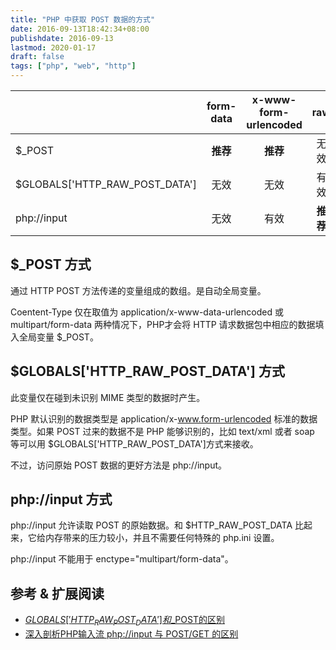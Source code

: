 ```yaml
---
title: "PHP 中获取 POST 数据的方式"
date: 2016-09-13T18:42:34+08:00
publishdate: 2016-09-13
lastmod: 2020-01-17
draft: false
tags: ["php", "web", "http"]
---
```

||form-data|x-www-form-urlencoded|raw|
|:--|:----:|:-------------------:|:-:|
|$_POST|**推荐**|**推荐**|无效|
|$GLOBALS['HTTP_RAW_POST_DATA']|无效|无效|有效|
|php://input|无效|有效|**推荐**|

## $_POST 方式
通过 HTTP POST 方法传递的变量组成的数组。是自动全局变量。

Coentent-Type 仅在取值为 application/x-www-data-urlencoded 或 multipart/form-data 两种情况下，PHP才会将 HTTP 请求数据包中相应的数据填入全局变量 $_POST。

## $GLOBALS['HTTP_RAW_POST_DATA'] 方式
此变量仅在碰到未识别 MIME 类型的数据时产生。

PHP 默认识别的数据类型是 application/x-www.form-urlencoded 标准的数据类型。如果 POST 过来的数据不是 PHP 能够识别的，比如 text/xml 或者 soap 等可以用 $GLOBALS['HTTP_RAW_POST_DATA']方式来接收。

不过，访问原始 POST 数据的更好方法是 php://input。

## php://input 方式
php://input 允许读取 POST 的原始数据。和 $HTTP_RAW_POST_DATA 比起来，它给内存带来的压力较小，并且不需要任何特殊的 php.ini 设置。

php://input 不能用于 enctype="multipart/form-data"。

## 参考 & 扩展阅读
- [$GLOBALS['HTTP_RAW_POST_DATA'] 和$_POST的区别](http://blog.csdn.net/china_skag/article/details/7284227)
- [深入剖析PHP输入流 php://input 与 POST/GET 的区别](http://www.nowamagic.net/academy/detail/12220520)